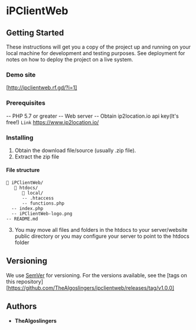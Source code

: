 # iPClientWeb

## Getting Started

These instructions will get you a copy of the project up and running on your local machine for development and testing purposes. See deployment for notes on how to deploy the project on a live system.

### Demo site
[http://ipclientweb.rf.gd/?i=1]

### Prerequisites

-- PHP 5.7 or greater
-- Web server
-- Obtain ip2location.io api key(It's free!)
``` Link ``` 
https://www.ip2location.io/

### Installing

1. Obtain the download file/source (usually .zip file).
2. Extract the zip file

#### File structure
    📂 iPClientWeb/
       📂 htdocs/
          📂 local/
          -- .htaccess
          -- functions.php
      -- index.php
      -- iPClientWeb-logo.png
    -- README.md

3. You may move all files and folders in the htdocs to your server/website public directory or you may configure your server to point to the htdocs folder

## Versioning

We use [SemVer](http://semver.org/) for versioning. For the versions available, see the [tags on this repository][https://github.com/TheAlgoslingers/ipclientweb/releases/tag/v1.0.0]

## Authors

* **TheAlgoslingers**
